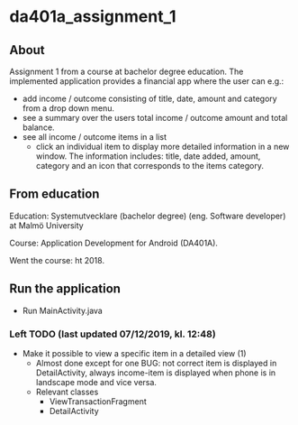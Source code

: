 # da401a_assignment_1
## About
Assignment 1 from a course at bachelor degree education. The implemented application provides a financial app where the user can e.g.:
- add income / outcome consisting of title, date, amount and category from a drop down menu.
- see a summary over the users total income / outcome amount and total balance.
- see all income / outcome items in a list
  - click an individual item to display more detailed information in a new window. The information includes: title, date added, amount, category and an icon that corresponds to the items category.
  
## From education
Education: Systemutvecklare (bachelor degree) (eng. Software developer) at Malmö University

Course: Application Development for Android (DA401A).

Went the course: ht 2018.

## Run the application
- Run MainActivity.java

### Left TODO (last updated 07/12/2019, kl. 12:48)

- Make it possible to view a specific item in a detailed view (1) 
  - Almost done except for one BUG: not correct item is displayed in DetailActivity, always income-item is displayed when phone is in landscape mode and vice versa.
  - Relevant classes
    - ViewTransactionFragment
    - DetailActivity

